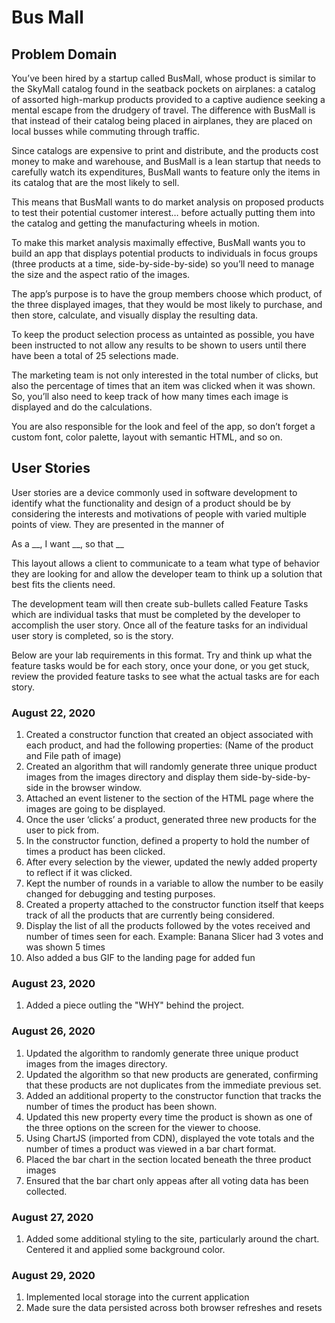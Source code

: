 # Bus Mall

## Problem Domain

You’ve been hired by a startup called BusMall, whose product is similar to the SkyMall catalog found in the seatback pockets on airplanes: a catalog of assorted high-markup products provided to a captive audience seeking a mental escape from the drudgery of travel. The difference with BusMall is that instead of their catalog being placed in airplanes, they are placed on local busses while commuting through traffic.

Since catalogs are expensive to print and distribute, and the products cost money to make and warehouse, and BusMall is a lean startup that needs to carefully watch its expenditures, BusMall wants to feature only the items in its catalog that are the most likely to sell.

This means that BusMall wants to do market analysis on proposed products to test their potential customer interest… before actually putting them into the catalog and getting the manufacturing wheels in motion.

To make this market analysis maximally effective, BusMall wants you to build an app that displays potential products to individuals in focus groups (three products at a time, side-by-side-by-side) so you’ll need to manage the size and the aspect ratio of the images.

The app’s purpose is to have the group members choose which product, of the three displayed images, that they would be most likely to purchase, and then store, calculate, and visually display the resulting data.

To keep the product selection process as untainted as possible, you have been instructed to not allow any results to be shown to users until there have been a total of 25 selections made.

The marketing team is not only interested in the total number of clicks, but also the percentage of times that an item was clicked when it was shown. So, you’ll also need to keep track of how many times each image is displayed and do the calculations.

You are also responsible for the look and feel of the app, so don’t forget a custom font, color palette, layout with semantic HTML, and so on.

## User Stories

User stories are a device commonly used in software development to identify what the functionality and design of a product should be by considering the interests and motivations of people with varied multiple points of view. They are presented in the manner of

As a __, I want __, so that __

This layout allows a client to communicate to a team what type of behavior they are looking for and allow the developer team to think up a solution that best fits the clients need.

The development team will then create sub-bullets called Feature Tasks which are individual tasks that must be completed by the developer to accomplish the user story. Once all of the feature tasks for an individual user story is completed, so is the story.

Below are your lab requirements in this format. Try and think up what the feature tasks would be for each story, once your done, or you get stuck, review the provided feature tasks to see what the actual tasks are for each story.

### August 22, 2020

1. Created a constructor function that created an object associated with each product, and had the following properties:
   (Name of the product and File path of image)
1. Created an algorithm that will randomly generate three unique product images from the images directory and display them side-by-side-by-side in the browser window.
1. Attached an event listener to the section of the HTML page where the images are going to be displayed.
1. Once the user ‘clicks’ a product, generated three new products for the user to pick from.
1. In the constructor function, defined a property to hold the number of times a product has been clicked.
1. After every selection by the viewer, updated the newly added property to reflect if it was clicked.
1. Kept the number of rounds in a variable to allow the number to be easily changed for debugging and testing purposes.
1. Created a property attached to the constructor function itself that keeps track of all the products that are currently being considered.
1. Display the list of all the products followed by the votes received and number of times seen for each. Example: Banana Slicer had 3 votes and was shown 5 times
1. Also added a bus GIF to the landing page for added fun

### August 23, 2020

1. Added a piece outling the "WHY" behind the project.

### August 26, 2020

1. Updated the algorithm to randomly generate three unique product images from the images directory.
1. Updated the algorithm so that new products are generated, confirming that these products are not duplicates from the immediate previous set.
1. Added an additional property to the constructor function that tracks the number of times the product has been shown.
1. Updated this new property every time the product is shown as one of the three options on the screen for the viewer to choose.
1. Using ChartJS (imported from CDN), displayed the vote totals and the number of times a product was viewed in a bar chart format. 
1. Placed the bar chart in the section located beneath the three product images
1. Ensured that the bar chart only appeas after all voting data has been collected.

### August 27, 2020

1. Added some additional styling to the site, particularly around the chart. Centered it and applied some background color.

### August 29, 2020

1. Implemented local storage into the current application
1. Made sure the data persisted across both browser refreshes and resets

